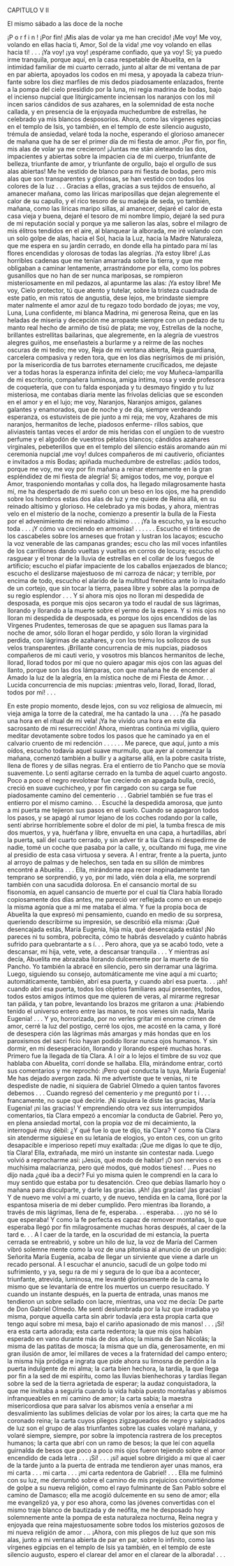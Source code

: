  CAPITULO V II

 El mismo sábado a las doce de la noche


 ¡P o r f i n ! ¡Por fin! ¡Mis alas de volar ya me han crecido! ¡Me voy! Me
voy, volando en ellas hacia ti, Amor, Sol de la vida! ¡me voy volando en ellas
hacia ti! . . . ¡Ya voy! ¡ya voy! ¡espérame confiado, que ya voy!
 Sí; ya puedo irme tranquila, porque aquí, en la casa respetable de Abuelita,
en la intimidad familiar de mi cuarto cerrado, junto al altar de mi ventana de
par en par abierta, apoyados los codos en mi mesa, y apoyada la cabeza triun­
fante sobre los diez marfiles de mis dedos piadosamente enlazados, frente a la
pompa del cielo presidido por la luna, mi regia madrina de bodas, bajo el
incienso nupcial que litúrgicamente inciensan los naranjos con los mil incen­
sarios cándidos de sus azahares, en la solemnidad de esta noche callada, y en
 presencia de la enjoyada muchedumbre de estrellas, he celebrado ya mis
blancos desposorios. Ahora, como las vírgenes egipcias en el templo de Isis,
yo también, en el templo de este silencio augusto, trémula de ansiedad, velaré
toda la noche, esperando el glorioso amanecer de mañana que ha de ser el
primer día de mi fiesta de amor.
 ¡Por fin, por fin, mis alas de volar ya me crecieron!
 ¡Juntas me stán aleteando las dos, impacientes y abiertas sobre la impacien­
cia de mi cuerpo, triunfante de belleza, triunfante de amor, y triunfante de
orgullo, bajo el orgullo de sus alas abiertas!
 Me he vestido de blanco para mi fiesta de bodas, pero mis alas que son
transparentes y gloriosas, se han vestido con todos los colores de la luz . . .
Gracias a ellas, gracias a sus tejidos de ensueño, al amanecer mañana, como
las líricas mariposillas que dejan alegremente el calor de su capullo, y el rico
tesoro de su madeja de seda, yo también, mañana, como las líricas maripo­
sillas, al amanecer, dejaré el calor de esta casa vieja y buena, dejaré el tesoro
de mi nombre limpio, dejaré la sed pura de mi reputación social y porque
ya me salieron las alas, sobre el milagro de mis élitros tendidos en el aire,
al blanquear la alborada, me iré volando con un solo golpe de alas, hacia el
Sol, hacia la Luz, hacia la Madre Naturaleza, que me espera en su jardín
cerrado, en donde ella ha pintado para mí las flores encendidas y olorosas de
todas las alegrías.
 ¡Ya estoy libre! ¡Las horribles cadenas que me tenían amarrada sobre la
tierra, y que me obligaban a caminar lentamente, arrastrándome por ella,
como los pobres gusanillos que no han de ser nunca mariposas, se rompieron
misteriosamente en mil pedazos, al apuntarme las alas: ¡Ya estoy libre!
 Me voy, Cielo protector, tú que atento y tutelar, sobre la tristeza cuadrada
 de este patio, en mis ratos de angustia, dese lejos, me brindaste siempre mater­
nalmente el amor azul de tu regazo todo bordado de joyas; me voy, Luna,
Luna confidente, mi blanca Madrina, mi generosa Reina, que en las heladas
de miseria y decepción me arropaste siempre con un pedazo de tu manto real
 hecho de armiño de tisú de plata; me voy, Estrellas de la noche, brillantes
 estrellitas bailarinas, que alegremente, en la alegría de vuestros alegres guiños,
 me enseñasteis a burlarme y a reírme de las noches oscuras de mi tedio; me
 voy, Reja de mi ventana abierta, Reja guardiana, carcelera compasiva y reden­
 tora, que en los días negrísimos de mi prisión, por la misericordia de tus
 barrotes eternamente crucificados, me dejaste ver a todas horas la esperanza
 infinita del cielo; me voy Muñeca-lamparilla de mi escritorio, compañera
 luminosa, amiga íntima, rosa y verde profesora de coquetería, que con tu
 falda esponjada y tu desmayo fingido y tu luz misteriosa, me contabas diaria­
 mente las frívolas delicias que se esconden en el amor y en el lujo; me voy,
 Naranjos, Naranjos amigos, galanes galantes y enamorados, que de noche y
 de día, siempre verdeando esperanza, os estuvisteis de pie junto a mi reja;
 me voy, Azahares de mis naranjos, hermanitos de leche, piadosos enferme-
 rillos sabios, que aliviasteis tantas veces el ardor de mis heridas con el ungüen­
 to de vuestro perfume y el algodón de vuestros pétalos blancos; cándidos
azahares virginales, pebeterillos que en el templo del silencio estáis aromando
aún mi ceremonia nupcial ¡me voy! dulces compañeros de mi cautiverio,
oficiantes e invitados a mis Bodas; apiñada muchedumbre de estrellas: ¡adiós
todos, porque me voy, me voy por fin mañana a reinar eternamente en la
gran espléndidez de mi fiesta de alegría!
 Sí; amigos todos, me voy, porque el Amor, trasponiendo montañas y colla­
dos, ha llegado milagrosamente hasta mí, me ha despertado de mi sueño con
un beso en los ojos, me ha prendido sobre los hombros estas dos alas de luz
y me quiere de Reina allá, en su reinado altísimo y glorioso. He celebrado
ya mis bodas, y ahora, mientras velo en el misterio de la noche, comienzo a
presentir la bulla de la Fiesta por el advenimiento de mi reinado altísimo . . .
 ¡Ya la escucho, ya la escucho toda . . . ¡Y cómo va creciendo en armonías! . . .
 . . . Escucho el tintineo de los cascabeles sobre los arneses que frotan y
lustran los lacayos; escucho la voz venerable de las campanas grandes; escu­
cho las mil voces infantiles de los carrillones dando vueltas y vueltas en
corros de locura; escucho el rasguear y el tronar de la lluvia de estrellas en el
collar de los fuegos de artificio; escucho el piafar impaciente de los caballos
enjaezados de blanco; escucho el deslizarse majestuoso de mi carroza de nácar;
y terrible, por encima de todo, escucho el alarido de la multitud frenética
ante lo inusitado de un cortejo, que sin tocar la tierra, pasea libre y sobre alas
la pompa de su regio esplendor . . .
 Y si ahora mis ojos no lloran mi despedida de desposada, es porque mis
ojos secaron ya todo el raudal de sus lágrimas, llorando y llorando a la muerte
sobre el yermo de la espera. Y si mis ojos no lloran mi despedida de desposada,
es porque los ojos encendidos de las Vírgenes Prudentes, temerosas de que
se apaguen sus llamas para la noche de amor, sólo lloran el hogar perdido,
y sólo lloran la virginidad perdida, con lágrimas de azahares, y con los trému­
los sollozos de sus velos transparentes.
 ¡Brillante concurrencia de mis nupcias, piadosos compañeros de mi cauti­
verio, y vosotros mis blancos hermanitos de leche, llorad, llorad todos por
mí que no quiero apagar mis ojos con las aguas del llanto, porque son las dos
lámparas, con que mañana he de encender al Amado la luz de la alegría, en
la mística noche de mi Fiesta de Amor. . .
 Lucida concurrencia de mis nupcias: ¡mientras velo, llorad, llorad, llorad,
todos por mí! . . .


 En este propio momento, desde lejos, con su voz religiosa de almuecín,
mi vieja amiga la torre de la catedral, me ha cantado la una . . .
 ¡Ya he pasado una hora en el ritual de mi vela! ¡Ya he vivido una hora en
este día sacrosanto de mi resurrección! Ahora, mientras continúa mi vigilia,
quiero meditar devotamente sobre todos los pasos que he caminado ya en
el calvario cruento de mi redención . . .
 . . . Me parece, que aquí, junto a mis oídos, escucho todavía aquel suave
murmullo, que ayer al comenzar la mañana, comenzó también a bullir y a
agitarse allá, en la pobre casita triste, llena de flores y de sillas negras. Era
el entierro de tío Pancho que se movía suavemente. Lo sentí agitarse cerrado
en la tumba de aquel cuarto angosto. Poco a poco el negro revolotear fue
creciendo en apagada bulla, creció, creció en suave cuchicheo, y por fin
cargado con su carga se fue piadosamente camino del cementerio . . .
 Gabriel también se fue tras el entierro por el mismo camino. . .
 Escuché la despedida amorosa, que junto a mi puerta me tejieron sus pasos
en el suelo. Cuando se apagaron todos los pasos, y se apagó al rumor lejano
de los coches rodando por la calle, sentí abrirse horriblemente sobre el dolor
de mi piel, la tumba fresca de mis dos muertos, y ya, huérfana y libre, envuelta
en una capa, a hurtadillas, abrí la puerta, salí del cuarto cerrado, y sin adver­
tir a tía Clara ni despedirme de nadie, tomé un coche que pasaba por la calle,
y, ocultando mi fuga, me vine al presidio de esta casa virtuosa y severa.
 A l entrar, frente a la puerta, junto al arroyo de palmas y de helechos, sen­
tada en su sillón de mimbres encontré a Abuelita . . . Ella, mirándome apa­
recer inopinadamente tan temprano se sorprendió, y yo, por mi lado, vién­
dola a ella, me sorprendí también con una sacudida dolorosa. En el cansancio
mortal de su fisonomía, en aquel cansancio de muerte por el cual tía Clara
había llorado copiosamente dos días antes, me pareció ver reflejada como en
un espejo la misma agonía que a mí me mataba el alma. Y fue la propia
boca de Abuelita la que expresó mi pensamiento, cuando en medio de su
sorpresa, queriendo describirme su impresión, se describió ella misma:
 ¡Qué desencajada estás, María Eugenia, hija mía, qué desencajada estás!
 ¡No pareces ni tu sombra, pobrecita, cómo te habrás desvelado y cuánto
habrás sufrido para quebrantarte a s í. . . Pero ahora, que ya se acabó todo,
vete a descansar, mi hija, vete, vete, a descansar tranquila . . .
 Y mientras así decía, Abuelita me abrazaba llorando dulcemente por la
muerte de tío Pancho. Yo también la abracé en silencio, pero sin derramar
una lágrima. Luego, siguiendo su consejo, automáticamente me vine aquí a
mi cuarto; automáticamente, también, abrí esa puerta, y cuando abrí esa
puerta. . . ¡ah! cuando abrí esa puerta, todos los objetos familiares aquí
presentes, todos, todos estos amigos íntimos que me quieren de veras, al
mirarme regresar tan pálida, y tan pobre, levantando los brazos me gritaron
a una:
 ¡Habiendo tenido el universo entero entre las manos, te nos vienes sin
nada, María Eugenia! . . .
 Y yo, horrorizada, por no verles gritar mi enorme crimen de amor, cerré
la luz del postigo, cerré los ojos, me acosté en la cama, y lloré de desespera­
ción las lágrimas más amargas y más hondas que en los paroxismos del sacri­
ficio hayan podido llorar nunca ojos humanos.
 Y sin dormir, en mi desesperación, llorando y llorando esperé muchas
horas.
 Primero fue la llegada de tía Clara. A l oír a lo lejos el timbre de su voz
que hablaba con Abuelita, corrí donde se hallaba. Ella, mirándome entrar,
cortó sus comentarios y me reprochó:
 ¡Pero qué conducta la tuya, María Eugenia! Me has dejado avergon­
zada. Ni me advertiste que te venías, ni te despediste de nadie, ni siquiera
de Gabriel Olmedo a quien tantos favores debemos . . . Cuando regresó del
cementerio y me preguntó por t i . . . francamente, no supe qué decirle. ¡Ni
siquiera le diste las gracias, María Eugenia! ¡ni las gracias!
 Y emprendiendo otra vez sus interrumpidos comentarios, tía Clara empezó
a encomiar la conducta de Gabriel. Pero yo, en plena ansiedad mortal, con
la propia voz de mi decaimiento, la interrogué muy débil:
 ¿Y qué fue lo que te dijo, tía Clara?
 Y como tía Clara sin atenderme siguiese en su letanía de elogios, yo enton­
ces, con un grito desapacible e imperioso repetí muy exaltada:
 ¡Que me digas lo que te dijo, tía Clara!
 Ella, extrañada, me miró un instante sin contestar nada. Luego volvió a
reprocharme así:
 ¡Jesús, qué modo de hablar! ¡O son nervios o es muchísima malacrianza,
pero qué modos, qué modos tienes! . .. Pues no dijo nada ¿qué iba a decir?
Fui yo misma quien le comprendí en la cara lo muy sentido que estaba por
tu desatención. Creo que debías llamarlo hoy o mañana para disculparte, y
darle las gracias.
 ¡Ah! ¡las gracias! ¡las gracias!
 Y de nuevo me volví a mi cuarto, y de nuevo, tendida en la cama, lloré
por la espantosa miseria de mi deber cumplido. Pero mientras iba llorando,
a través de mis lágrimas, llena de fe, esperaba. . . esperaba. . . ¡yo no sé lo
que esperaba! Y como la fe perfecta es capaz de remover montañas, lo que
esperaba llegó por fin milagrosamente muchas horas después, al caer de la
tard e. . .
 A l caer de la tarde, en la oscuridad de mi estancia, la puerta cerrada se
entreabrió, y sobre un hilo de luz, la voz de María del Carmen vibró solemne­
mente como la voz de una pitonisa al anuncio de un prodigio:
 Señorita María Eugenia, acaba de llegar un sirviente que viene a darle
un recado personal.
 A l escuchar el anuncio, sacudí de un golpe todo mi sufrimiento, y ya, segu­
ra de mí y segura de lo que iba a acontecer, triunfante, atrevida, luminosa,
me levanté gloriosamente de la cama lo mismo que se levantaría de entre los
muertos un cuerpo resucitado. Y cuando un instante después, en la puerta
de entrada, unas manos me tendieron un sobre sellado con lacre, mientras,
una voz me decía:
 De parte de Don Gabriel Olmedo.
 Me sentí deslumbrada por la luz que irradiaba yo misma, porque aquella
carta sin abrir todavía ¡era esta propia carta que tengo aquí sobre mi mesa,
bajo el cariño apasionado de mis manos! . . . ¡Sí! era esta carta adorada; esta
 carta redentora; la que mis ojos habían esperado en vano durante más de dos
años; la misma de San Nicolás; la misma de las patitas de mosca; la misma
que un día, generosamente, en mi gran ilusión de amor, leí millares de veces
a la fraternidad del campo entero; la misma hija pródiga e ingrata que pide
ahora su limosna de perdón a la puerta indulgente de mi alma; la carta bien­
hechora, la tardía, la que llega por fin a la sed de mi espíritu, como las lluvias
bienhechoras y tardías llegan sobre la sed de la tierra agrietada de esperar;
la audaz conquistadora, la que me invitaba a seguirla cuando la vida había
puesto montañas y abismos infranqueables en mi camino de amor; la carta
sabia; la maestra misericordiosa que para salvar los abismos venía a enseñar a
mi desvalimiento las sublimes delicias de volar por los aires; la carta que me
ha coronado reina; la carta cuyos pliegos zigzagueados de negro y salpicados
de luz son el grupo de alas triunfantes sobre las cuales volaré mañana, y
volaré siempre, siempre, por sobre la impotencia rastrera de los preceptos
humanos; la carta que abrí con un ramo de besos; la que leí con aquella
guirnalda de besos que poco a poco mis ojos fueron tejiendo sobre el amor
encendido de cada letra . . . ¡Sí! . . . ¡sí! aquel sobre dirigido a mí que al caer
de la tarde junto a la puerta de entrada me tendieron ayer unas manos, era
mi carta . . . mi carta . . . ¡mi carta redentora de Gabriel! . . . Ella me fulminó
con su luz, me derrumbó sobre el camino de mis prejuicios convirtiéndome
de golpe a su nueva religión, como el rayo fulminante de San Pablo sobre el
camino de Damasco; ella me acogió dulcemente en su seno de amor; ella me
evangelizó ya, y por eso ahora, como las jóvenes convertidas con el mismo
traje blanco de bautizada y de neófita, me he desposado hoy solemnemente
ante la pompa de esta naturaleza nocturna, Reina negra y enjoyada que reina
majestuosamente sobre todos los misterios gozosos de mi nueva religión de
amor . ..
 ¡Ahora, con mis pliegos de luz que son mis alas, junto a mi ventana abierta
de par en par, sobre lo infinito, como las vírgenes egipcias en el templo de Isis
ya también, en el templo de este silencio augusto, espero el clarear del amor
en el clarear de la alborada! . . .

